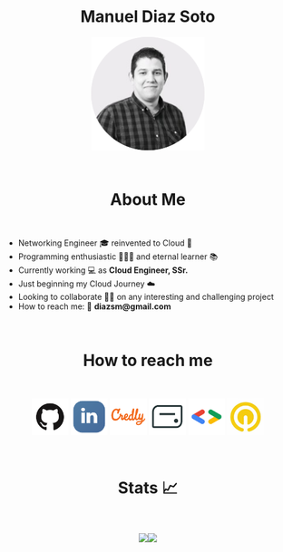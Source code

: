 <h1 align="center">Manuel Diaz Soto</h1>
<p align="center">
    <img align="center" src="/images/me.png" height="200" width="200">
</p>
<br/>
<h1 align="center">About Me</h1>
<br/>
<ul>
    <li>Networking Engineer 🎓  reinvented to Cloud 💬</li>
    <li>Programming enthusiastic 👨🏻‍💻  and eternal learner 📚</li>
    <li>Currently working 💻 as <strong>Cloud Engineer, SSr.</strong></li>
    <li>Just beginning my Cloud Journey ☁️</li>
    <li>Looking to collaborate 👐🏻 on any interesting and challenging project</li>
    <li>How to reach me: 📨 <strong>diazsm@gmail.com</strong></li>
    </ul>
<br/>
<h1 align="center">How to reach me</h1>
<br/>
<p align="center">
    <a href="https://github.com/manueldiazsoto"><img src="/images/icon-github.png" alt="GitHub" height="65" width="65"></a>
    <a href="https://www.linkedin.com/in/manueldiazsoto/"><img src="/images/icon-linkedin.png" alt="LinkedIn" height="65" width="65"></a>
    <a href="https://www.credly.com/users/manueldiazsoto"><img src="/images/icon-credly.png" alt="Credly" height="65" width="65"></a>
    <a href="https://www.credential.net/profile/manueldiazsoto/wallet"><img src="/images/icon-accredible.png" alt="Accredible.net" height="65" width="65"></a>
    <a href="https://g.dev/manueldiazsoto"><img src="/images/icon-googledev.png" alt="Google Developer" height="65" width="65"></a>
    <a href="https://www.cloudskillsboost.google/public_profiles/120ef6de-26a5-42d4-93ce-e239968f37ab"><img src="/images/icon-qwiklabs.jpeg" alt="QwikLabs" height="65" width="65"></a>
</p>
<br/>
<h1 align="center">Stats 📈</h1>
<br/>
<p align="center">
    <img align="center" src="https://github-readme-stats.vercel.app/api/top-langs/?username=manueldiazsoto&layout=compact&show_icons=true&title_color=fff&icon_color=79ff97&text_color=9f9f9f&bg_color=151515" height="150"><img align="center" src="https://github-readme-stats.vercel.app/api/?username=manueldiazsoto&hide=contribs,prs&show_icons=true&title_color=fff&icon_color=79ff97&text_color=9f9f9f&bg_color=151515" height="150">
</p>
